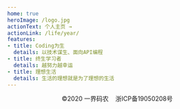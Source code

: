 ```yaml
---
home: true
heroImage: /logo.jpg
actionText: 个人主页 →
actionLink: /life/year/
features:
- title: Coding为生
  details: 以技术谋生、面向API编程
- title: 终生学习者
  details: 越努力越幸运
- title: 理想生活
  details: 生活的理想就是为了理想的生活
---
```


<p style="text-align: center;">©2020 一界码农 &nbsp;&nbsp;&nbsp;<a target="_blank" href="http://www.beian.miit.gov.cn" style="text-decoration: none; color: inherit;">浙ICP备19050208号</a></p>